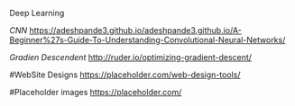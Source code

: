 
Deep Learning

  *CNN*
  https://adeshpande3.github.io/adeshpande3.github.io/A-Beginner%27s-Guide-To-Understanding-Convolutional-Neural-Networks/


*Gradien Descendent*
http://ruder.io/optimizing-gradient-descent/


#WebSite Designs
https://placeholder.com/web-design-tools/

#Placeholder images
https://placeholder.com/
